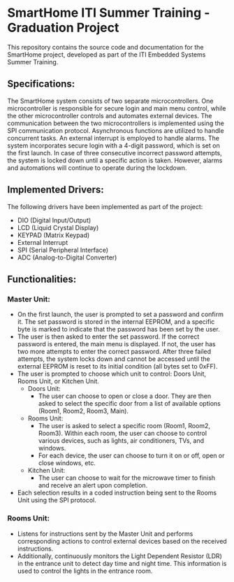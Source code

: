 # SmartHome ITI Summer Training - Graduation Project

This repository contains the source code and documentation for the SmartHome project, developed as part of the ITI Embedded Systems Summer Training.

## Specifications:
The SmartHome system consists of two separate microcontrollers. One microcontroller is responsible for secure login and main menu control, while the other microcontroller controls and automates external devices. The communication between the two microcontrollers is implemented using the SPI communication protocol. Asynchronous functions are utilized to handle concurrent tasks. An external interrupt is employed to handle alarms. The system incorporates secure login with a 4-digit password, which is set on the first launch. In case of three consecutive incorrect password attempts, the system is locked down until a specific action is taken. However, alarms and automations will continue to operate during the lockdown.

## Implemented Drivers:
The following drivers have been implemented as part of the project:
- DIO (Digital Input/Output)
- LCD (Liquid Crystal Display)
- KEYPAD (Matrix Keypad)
- External Interrupt
- SPI (Serial Peripheral Interface)
- ADC (Analog-to-Digital Converter)

## Functionalities:
### Master Unit:
- On the first launch, the user is prompted to set a password and confirm it. The set password is stored in the internal EEPROM, and a specific byte is marked to indicate that the password has been set by the user.
- The user is then asked to enter the set password. If the correct password is entered, the main menu is displayed. If not, the user has two more attempts to enter the correct password. After three failed attempts, the system locks down and cannot be accessed until the external EEPROM is reset to its initial condition (all bytes set to 0xFF).
- The user is prompted to choose which unit to control: Doors Unit, Rooms Unit, or Kitchen Unit.
    - Doors Unit:
        - The user can choose to open or close a door. They are then asked to select the specific door from a list of available options (Room1, Room2, Room3, Main).
    - Rooms Unit:
        - The user is asked to select a specific room (Room1, Room2, Room3). Within each room, the user can choose to control various devices, such as lights, air conditioners, TVs, and windows.
        - For each device, the user can choose to turn it on or off, open or close windows, etc.
    - Kitchen Unit:
        - The user can choose to wait for the microwave timer to finish and receive an alert upon completion.
- Each selection results in a coded instruction being sent to the Rooms Unit using the SPI protocol.

### Rooms Unit:
- Listens for instructions sent by the Master Unit and performs corresponding actions to control external devices based on the received instructions.
- Additionally, continuously monitors the Light Dependent Resistor (LDR) in the entrance unit to detect day time and night time. This information is used to control the lights in the entrance room.

